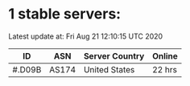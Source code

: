 # 1 stable servers:

Latest update at: Fri Aug 21 12:10:15 UTC 2020

| ID | ASN | Server Country | Online |
| -- | --- | -------------- | ------ |
| #.D09B | AS174 | United States | 22 hrs |


